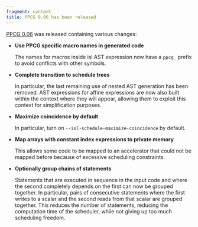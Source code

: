 ```yaml
---
fragment: content
title: PPCG 0.06 has been released
---
```



<a href="http://ppcg.gforge.inria.fr/">PPCG 0.06</a>
was released containing various changes:

 * **Use PPCG specific macro names in generated code**

   The names for macros inside isl AST expression now have a ```ppcg_```
   prefix to avoid conflicts with other symbols.

 * **Complete transition to schedule trees**

   In particular, the last remaining use of nested AST generation
   has been removed.  AST expressions for affine expressions are now
   also built within the context where they will appear, allowing
   them to exploit this context for simplification purposes.

 * **Maximize coincidence by default**

   In particular, turn on ```--isl-schedule-maximize-coincidence```
   by default.

 * **Map arrays with constant index expressions to private memory**

   This allows some code to be mapped
   to an accelerator that could not be mapped before because of
   excessive scheduling constraints.

 * **Optionally group chains of statements**

   Statements that are executed in sequence in the input code and where
   the second completely depends on the first can now be grouped together.
   In particular, pairs of consecutive statements where the first writes
   to a scalar and the second reads from that scalar are grouped together.
   This reduces the number of statements, reducing the computation time
   of the scheduler, while not giving up too much scheduling freedom.
